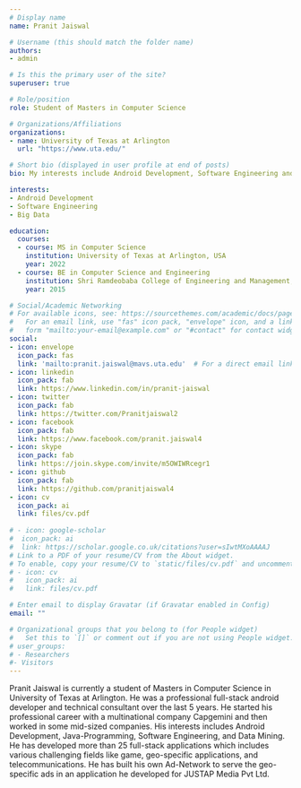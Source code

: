 ```yaml
---
# Display name
name: Pranit Jaiswal

# Username (this should match the folder name)
authors:
- admin

# Is this the primary user of the site?
superuser: true

# Role/position
role: Student of Masters in Computer Science

# Organizations/Affiliations
organizations:
- name: University of Texas at Arlington
  url: "https://www.uta.edu/"

# Short bio (displayed in user profile at end of posts)
bio: My interests include Android Development, Software Engineering and Big Data.

interests:
- Android Development
- Software Engineering
- Big Data

education:
  courses:
  - course: MS in Computer Science
    institution: University of Texas at Arlington, USA
    year: 2022
  - course: BE in Computer Science and Engineering
    institution: Shri Ramdeobaba College of Engineering and Management, India
    year: 2015

# Social/Academic Networking
# For available icons, see: https://sourcethemes.com/academic/docs/page-builder/#icons
#   For an email link, use "fas" icon pack, "envelope" icon, and a link in the
#   form "mailto:your-email@example.com" or "#contact" for contact widget.
social:
- icon: envelope
  icon_pack: fas
  link: 'mailto:pranit.jaiswal@mavs.uta.edu'  # For a direct email link, use "mailto:test@example.org".
- icon: linkedin
  icon_pack: fab
  link: https://www.linkedin.com/in/pranit-jaiswal
- icon: twitter
  icon_pack: fab
  link: https://twitter.com/Pranitjaiswal2
- icon: facebook
  icon_pack: fab
  link: https://www.facebook.com/pranit.jaiswal4 
- icon: skype
  icon_pack: fab
  link: https://join.skype.com/invite/m5OWIWRcegr1   
- icon: github
  icon_pack: fab
  link: https://github.com/pranitjaiswal4
- icon: cv
  icon_pack: ai
  link: files/cv.pdf
  
# - icon: google-scholar
#  icon_pack: ai
#  link: https://scholar.google.co.uk/citations?user=sIwtMXoAAAAJ
# Link to a PDF of your resume/CV from the About widget.
# To enable, copy your resume/CV to `static/files/cv.pdf` and uncomment the lines below.
# - icon: cv
#   icon_pack: ai
#   link: files/cv.pdf

# Enter email to display Gravatar (if Gravatar enabled in Config)
email: ""

# Organizational groups that you belong to (for People widget)
#   Set this to `[]` or comment out if you are not using People widget.
# user_groups:
# - Researchers
#- Visitors
---
```


Pranit Jaiswal is currently a student of Masters in Computer Science in University of Texas at Arlington. He was a professional full-stack android developer and technical consultant over the last 5 years. He started his professional career with a multinational company Capgemini and then worked in some mid-sized companies. His interests includes Android Development, Java-Programming, Software Engineering, and Data Mining. He has developed more than 25 full-stack applications which includes various challenging fields like game, geo-specific applications, and telecommunications. He has built his own Ad-Network to serve the geo-specific ads in an application he developed for JUSTAP Media Pvt Ltd.
